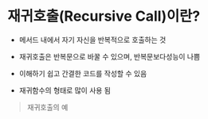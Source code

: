# 재귀호출(Recursive Call)이란?

- 메서드 내에서 자기 자신을 반복적으로 호출하는 것
-  재귀호출은 반복문으로 바꿀 수 있으며, 반복문보다성능이 나쁨

- 이해하기 쉽고 간결한 코드를 작성할 수 있음
- 재귀함수의 형태로 많이 사용 됨

> 재귀호출의 예